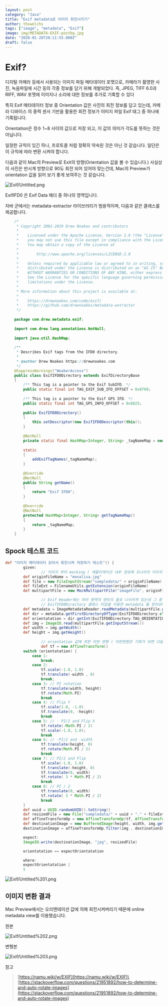 ```yaml
---
layout: post
category: "Java"
title: "Exif metadata로 이미지 회전시키기"
author: thxwelchs
tags: ["image", "metadata", "Exif"]
image: img/METADATA-EXIF-postbg.jpg
date: "2020-01-28T20:11:55.000Z"
draft: false
---
```


# Exif?

디지털 카메라 등에서 사용되는 이미지 파일 메타데이터 포맷으로, 카메라가 촬영한 사진, 녹음파일에 시간 등의 각종 정보를 담기 위해 개발되었다. 즉, JPEG, TIFF 6.0과 RIFF, WAV 포맷에 이미지나 소리에 대한 정보를 추가로 기록할 수 있다

특히 Exif 메타데이터 정보 중 Orientation 값은 사진의 회전 정보를 담고 있는데, 카메라 디바이스 의 중력 센서 기반을 활용한 회전 정보가 이미지 파일 Exif 태그 중 하나에 기록됩니다.

Orientation은 정수 1~8 사이의 값으로 저장 되고, 이 값의 의미가 각도를 뜻하는 것은 아닙니다.

일정한 규칙이 있긴 하나, 프로토콜 처럼 정확히 약속된 것은 아닌 것 같습니다. 일단은
이 규칙에 따라 변환 시켜야 합니다.

다음과 같이 Mac의 Preview로 Exit의 방향(Orientation 값을 볼 수 있습니다.) 사실상 이 사진은 반시계 방향으로 90도 회전 되어 있어야 맞는건데, Mac의 Preview가 orientation 값을 읽어 보기 좋게 보여주는 것 같습니다.

![Exif/Untitled.png](img/METADATA-EXIF-Untitled.png)

ExifIFD0 은 Exif Data 헤더 중 하나의 영역입니다.

자바 군에서는 metadata-extractor 라이브러리가 범용적이며, 다음과 같은 클래스를 제공합니다.
```java
    /*
     * Copyright 2002-2019 Drew Noakes and contributors
     *
     *    Licensed under the Apache License, Version 2.0 (the "License");
     *    you may not use this file except in compliance with the License.
     *    You may obtain a copy of the License at
     *
     *        http://www.apache.org/licenses/LICENSE-2.0
     *
     *    Unless required by applicable law or agreed to in writing, software
     *    distributed under the License is distributed on an "AS IS" BASIS,
     *    WITHOUT WARRANTIES OR CONDITIONS OF ANY KIND, either express or implied.
     *    See the License for the specific language governing permissions and
     *    limitations under the License.
     *
     * More information about this project is available at:
     *
     *    https://drewnoakes.com/code/exif/
     *    https://github.com/drewnoakes/metadata-extractor
     */
    
    package com.drew.metadata.exif;
    
    import com.drew.lang.annotations.NotNull;
    
    import java.util.HashMap;
    
    /**
     * Describes Exif tags from the IFD0 directory.
     *
     * @author Drew Noakes https://drewnoakes.com
     */
    @SuppressWarnings("WeakerAccess")
    public class ExifIFD0Directory extends ExifDirectoryBase
    {
        /** This tag is a pointer to the Exif SubIFD. */
        public static final int TAG_EXIF_SUB_IFD_OFFSET = 0x8769;
    
        /** This tag is a pointer to the Exif GPS IFD. */
        public static final int TAG_GPS_INFO_OFFSET = 0x8825;
    
        public ExifIFD0Directory()
        {
            this.setDescriptor(new ExifIFD0Descriptor(this));
        }
    
        @NotNull
        private static final HashMap<Integer, String> _tagNameMap = new HashMap<Integer, String>();
    
        static
        {
            addExifTagNames(_tagNameMap);
        }
    
        @Override
        @NotNull
        public String getName()
        {
            return "Exif IFD0";
        }
    
        @Override
        @NotNull
        protected HashMap<Integer, String> getTagNameMap()
        {
            return _tagNameMap;
        }
    }
```

## Spock 테스트 코드

```groovy
def "이미지 메타데이터 읽어서 회전시켜 저장하기 테스트"() {
        given:
                // 이미지 부터 mocking ( 애플리케이션 내부 경로에 모나리자 이미지를 넣어놓은 상태입니다.
        def originFileName = "monalisa.jpg"
        def file = new FileInputStream("sampledata/" + originFileName)
        def fileExt = FilenameUtils.getExtension(originFileName)
        def multipartFile = new MockMultipartFile("imageFile", originFileName, fileExt, file)

                // Exif Header에는 여러 영역의 엔트리 들로 나뉘어져 있는데 그 중 내가 원하는 정보는 Exif IFD0 에 있으므로
                // ExifIFD0Directory 클래스 타입을 이용한 metadata 를 얻어낸다.
        def metadata = ImageMetadataReader.readMetadata(multipartFile.getInputStream())
        def dir = metadata.getFirstDirectoryOfType(ExifIFD0Directory.class)
        def orientatation = dir.getInt(ExifIFD0Directory.TAG_ORIENTATION)
        def img = ImageIO.read(multipartFile.getInputStream())
        def width = img.getWidth()
        def height = img.getHeight()
        
                // orientation 값에 의한 아핀 변환 ( 아핀변환은 기회가 되면 다음 포스팅 때 작성해보겠습니다.)
                def tf = new AffineTransform()
        switch (orientatation) {
            case 1:
                break;
            case 2:
                tf.scale(-1.0, 1.0)
                tf.translate(-width , 0)
                break;
            case 3: // PI rotation
                tf.translate(width, height)
                tf.rotate(Math.PI)
                break
            case 4: // Flip Y
                tf.scale(1.0, -1.0)
                tf.translate(0, -height)
                break
            case 5: // - PI/2 and Flip X
                tf.rotate(-Math.PI / 2)
                tf.scale(-1.0, 1.0);
                break
            case 6: // -PI/2 and -width
                tf.translate(height, 0)
                tf.rotate(Math.PI / 2)
                break
            case 7: // PI/2 and Flip
                tf.scale(-1.0, 1.0)
                tf.translate(-height, 0)
                tf.translate(0, width)
                tf.rotate( 3 * Math.PI / 2)
                break
            case 8: // PI / 2
                tf.translate(0, width)
                tf.rotate( 3 * Math.PI / 2)
                break
        }
        def uuid = UUID.randomUUID().toString()
        def resizedFile = new File("sampledata/" + uuid + "." + fileExt)
        def affineTransformOp = new AffineTransformOp(tf, AffineTransformOp.TYPE_BILINEAR)
        def destinationImage = new BufferedImage(height, width, img.getType())
        destinationImage = affineTransformOp.filter(img , destinationImage)

        expect:
        ImageIO.write(destinationImage, "jpg", resizedFile)

        orientatation == expectOrientatation

        where:
        expectOrientatation |
        5
```

![Exif/Untitled%201.png](img/METADATA-EXIF-Untitled%201.png)

## 이미지 변환 결과

Mac Preview에서는 오리엔테이션 값에 의해 회전시켜버리기 때문에 online metadata view를 이용했습니다.

원본

![Exif/Untitled%202.png](img/METADATA-EXIF-Untitled%202.png)

변형본

![Exif/Untitled%203.png](img/METADATA-EXIF-Untitled%203.png)

참고

> [https://namu.wiki/w/EXIF](https://namu.wiki/w/EXIF)\
[https://stackoverflow.com/questions/21951892/how-to-determine-and-auto-rotate-images](https://stackoverflow.com/questions/21951892/how-to-determine-and-auto-rotate-images)